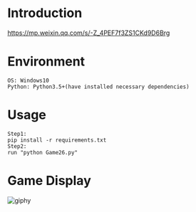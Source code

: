 # Introduction
https://mp.weixin.qq.com/s/-Z_4PEF7f3ZS1CKd9D6Brg

# Environment
```
OS: Windows10
Python: Python3.5+(have installed necessary dependencies)
```

# Usage
```
Step1:
pip install -r requirements.txt
Step2:
run "python Game26.py"
```

# Game Display
![giphy](demonstration/running.gif)